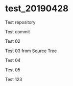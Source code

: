 # test_20190428
Test repository

Test commit

Test 02

Test 03 from Source Tree

Test 04

Test 05

Test 123
